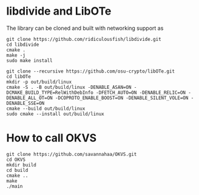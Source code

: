 # libdivide and LibOTe

The library can be cloned and built with networking support as
```
git clone https://github.com/ridiculousfish/libdivide.git
cd libdivide
cmake .
make -j
sudo make install
```


```
git clone --recursive https://github.com/osu-crypto/libOTe.git
cd libOTe
mkdir -p out/build/linux
cmake -S . -B out/build/linux -DENABLE_ASAN=ON -DCMAKE_BUILD_TYPE=RelWithDebInfo -DFETCH_AUTO=ON -DENABLE_RELIC=ON -DENABLE_ALL_OT=ON -DCOPROTO_ENABLE_BOOST=ON -DENABLE_SILENT_VOLE=ON -DENABLE_SSE=ON
cmake --build out/build/linux
sudo cmake --install out/build/linux
```
# How to call OKVS
```
git clone https://github.com/savannahaa/OKVS.git
cd OKVS
mkdir build
cd build
cmake ..
make
./main
```
